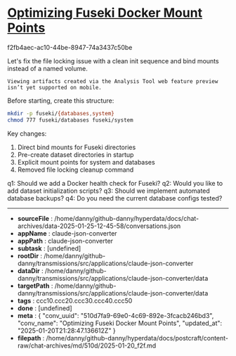 # [Optimizing Fuseki Docker Mount Points](https://claude.ai/chat/510d7fa9-69e0-4c69-892e-3fcacb246bd3)

f2fb4aec-ac10-44be-8947-74a3437c50be

 Let's fix the file locking issue with a clean init sequence and bind mounts instead of a named volume.
```
Viewing artifacts created via the Analysis Tool web feature preview isn’t yet supported on mobile.
```



Before starting, create this structure:
```bash
mkdir -p fuseki/{databases,system}
chmod 777 fuseki/databases fuseki/system
```

Key changes:
1. Direct bind mounts for Fuseki directories
2. Pre-create dataset directories in startup
3. Explicit mount points for system and databases
4. Removed file locking cleanup command

q1: Should we add a Docker health check for Fuseki?
q2: Would you like to add dataset initialization scripts?
q3: Should we implement automated database backups?
q4: Do you need the current database configs tested?

---

* **sourceFile** : /home/danny/github-danny/hyperdata/docs/chat-archives/data-2025-01-25-12-45-58/conversations.json
* **appName** : claude-json-converter
* **appPath** : claude-json-converter
* **subtask** : [undefined]
* **rootDir** : /home/danny/github-danny/transmissions/src/applications/claude-json-converter
* **dataDir** : /home/danny/github-danny/transmissions/src/applications/claude-json-converter/data
* **targetPath** : /home/danny/github-danny/transmissions/src/applications/claude-json-converter/data
* **tags** : ccc10.ccc20.ccc30.ccc40.ccc50
* **done** : [undefined]
* **meta** : {
  "conv_uuid": "510d7fa9-69e0-4c69-892e-3fcacb246bd3",
  "conv_name": "Optimizing Fuseki Docker Mount Points",
  "updated_at": "2025-01-20T21:28:47.136612Z"
}
* **filepath** : /home/danny/github-danny/hyperdata/docs/postcraft/content-raw/chat-archives/md/510d/2025-01-20_f2f.md